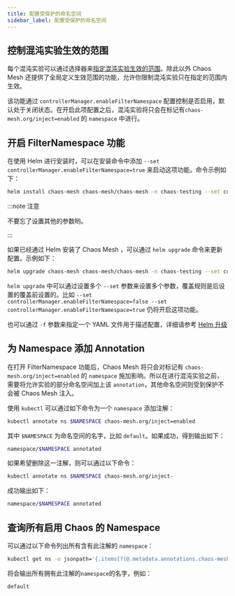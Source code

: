 ```yaml
---
title: 配置受保护的命名空间
sidebar_label: 配置受保护的命名空间
---
```


## 控制混沌实验生效的范围

每个混沌实验可以通过选择器来[指定混沌实验生效的范围]("./define-chaos-experiment-scope")。除此以外 Chaos Mesh 还提供了全局定义生效范围的功能，允许你限制混沌实验只在指定的范围内生效。

该功能通过 `controllerManager.enableFilterNamespace` 配置控制是否启用，默认处于关闭状态。在开启此项配置之后，混沌实验将只会在标记有`chaos-mesh.org/inject=enabled` 的 `namespace` 中进行。

## 开启 FilterNamespace 功能

在使用 Helm 进行安装时，可以在安装命令中添加 `--set controllerManager.enableFilterNamespace=true` 来启动这项功能。命令示例如下：

```bash
helm install chaos-mesh chaos-mesh/chaos-mesh -n chaos-testing --set controllerManager.enableFilterNamespace=true
```

:::note 注意

不要忘了设置其他的参数哟。

:::

如果已经通过 Helm 安装了 Chaos Mesh ，可以通过 `helm upgrade` 命令来更新配置。示例如下：

```bash
helm upgrade chaos-mesh chaos-mesh/chaos-mesh -n chaos-testing --set controllerManager.enableFilterNamespace=true
```

`helm upgrade` 中可以通过设置多个 `--set` 参数来设置多个参数，覆盖规则是后设置的覆盖前设置的。比如 `--set controllerManager.enableFilterNamespace=false --set controllerManager.enableFilterNamespace=true` 仍将开启这项功能。

也可以通过 `-f` 参数来指定一个 YAML 文件用于描述配置，详细请参考 [Helm 升级](https://helm.sh/zh/docs/helm/helm_upgrade/#%E7%AE%80%E4%BB%8B)

## 为 Namespace 添加 Annotation

在打开 FilterNamespace 功能后，Chaos Mesh 将只会对标记有 `chaos-mesh.org/inject=enabled` 的 `namespace` 施加影响。所以在进行混沌实验之前，需要将允许实验的部分命名空间加上该 `annotation`，其他命名空间则受到保护不会被 Chaos Mesh 注入。

使用 `kubectl` 可以通过如下命令为一个 `namespace` 添加注解：

```bash
kubectl annotate ns $NAMESPACE chaos-mesh.org/inject=enabled
```

其中 `$NAMESPACE` 为命名空间的名字，比如 `default`。如果成功，得到输出如下：

```bash
namespace/$NAMESPACE annotated
```

如果希望删除这一注解，则可以通过以下命令：

```bash
kubectl annotate ns $NAMESPACE chaos-mesh.org/inject-
```

成功输出如下：

```bash
namespace/$NAMESPACE annotated
```

## 查询所有启用 Chaos 的 Namespace

可以通过以下命令列出所有含有此注解的 `namespace`：

```bash
kubectl get ns -o jsonpath='{.items[?(@.metadata.annotations.chaos-mesh\.org/inject=="enabled")].metadata.name}'
```

将会输出所有拥有此注解的`namespace`的名字，例如：

```bash
default
```
